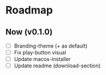 # Roadmap

## Now (v0.1.0)
- [ ] Branding-theme (+ as default)
- [ ] Fix play-button visual
- [ ] Update macos-installer
- [ ] Update readme (download-section)

